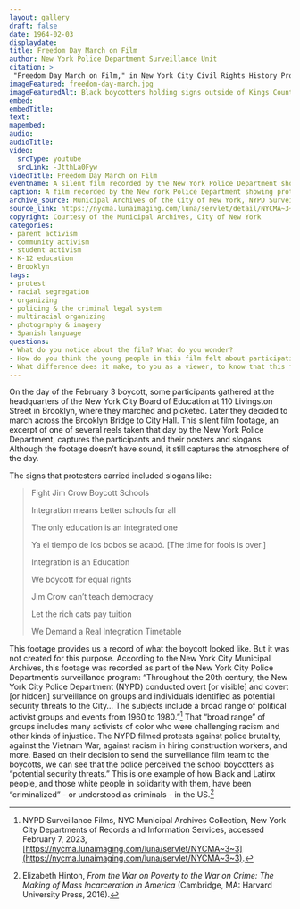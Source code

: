 ```yaml
--- 
layout: gallery
draft: false
date: 1964-02-03
displaydate: 
title: Freedom Day March on Film
author: New York Police Department Surveillance Unit
citation: >
 "Freedom Day March on Film," in New York City Civil Rights History Project, Accessed: [Month Day, Year], https://nyccivilrightshistory.org/topics/boycotting-ny-schools/1964-boycotts/freedom-day-march.
imageFeatured: freedom-day-march.jpg
imageFeaturedAlt: Black boycotters holding signs outside of Kings County Trust Company in downtown Brooklyn. 
embed: 
embedTitle: 
text: 
mapembed: 
audio: 
audioTitle: 
video: 
  srcType: youtube
  srcLink: -JtthLa0Fyw
videoTitle: Freedom Day March on Film
eventname: A silent film recorded by the New York Police Department showing protesters at Board of Education headquarters and marching during the February 3, 1964 boycott. 
caption: A film recorded by the New York Police Department showing protesters at Board of Education headquarters and marching during the February 3, 1964 boycott.
archive_source: Municipal Archives of the City of New York, NYPD Surveillance Films
source_link: https://nycma.lunaimaging.com/luna/servlet/detail/NYCMA~3~3~210~1233413:110-Livingston-St--and-Bernum-Place?sort=identifier%2Ctitle%2Cdate&qvq=q:0163;sort:identifier%2Ctitle%2Cdate;lc:NYCMA~3~3&mi=0&trs=11
copyright: Courtesy of the Municipal Archives, City of New York
categories: 
- parent activism
- community activism
- student activism
- K-12 education
- Brooklyn
tags:
- protest
- racial segregation
- organizing
- policing & the criminal legal system 
- multiracial organizing
- photography & imagery
- Spanish language
questions:
- What do you notice about the film? What do you wonder? 
- How do you think the young people in this film felt about participating in this protest? What evidence can you find in the film footage?
- What difference does it make, to you as a viewer, to know that this footage was recorded by the New York Police Department? Why do you think the NYPD was recording this footage? How does that affect what we can learn from it? How do you think the participating students and adults would have felt, if they knew they were being recorded by the police?
--- 
```


On the day of the February 3 boycott, some participants gathered at the headquarters of the New York City Board of Education at 110 Livingston Street in Brooklyn, where they marched and picketed. Later they decided to march across the Brooklyn Bridge to City Hall. This silent film footage, an excerpt of one of several reels taken that day by the New York Police Department, captures the participants and their posters and slogans. Although the footage doesn’t have sound, it still captures the atmosphere of the day.

The signs that protesters carried included slogans like:

> Fight Jim Crow Boycott Schools
>
> Integration means better schools for all
>
> The only education is an integrated one
>
> Ya el tiempo de los bobos se acabó. \[The time for fools is over.\]
>
> Integration is an Education
>
> We boycott for equal rights
>
> Jim Crow can’t teach democracy
>
> Let the rich cats pay tuition
>
> We Demand a Real Integration Timetable

This footage provides us a record of what the boycott looked like. But it was not created for this purpose. According to the New York City Municipal Archives, this footage was recorded as part of the New York City Police Department’s surveillance program: “Throughout the 20th century, the New York City Police Department (NYPD) conducted overt [or visible] and covert [or hidden] surveillance on groups and individuals identified as potential security threats to the City… The subjects include a broad range of political activist groups and events from 1960 to 1980.”[^1] That “broad range” of groups includes many activists of color who were challenging racism and other kinds of injustice. The NYPD filmed protests against police brutality, against the Vietnam War, against racism in hiring construction workers, and more. Based on their decision to send the surveillance film team to the boycotts, we can see that the police perceived the school boycotters as “potential security threats.” This is one example of how Black and Latinx people, and those white people in solidarity with them, have been “criminalized” - or understood as criminals - in the US.[^2]

[^1]: NYPD Surveillance Films, NYC Municipal Archives Collection, New York City Departments of Records and Information Services, accessed February 7, 2023,  [https://nycma.lunaimaging.com/luna/servlet/NYCMA~3~3](https://nycma.lunaimaging.com/luna/servlet/NYCMA~3~3).

[^2]: Elizabeth Hinton, *From the War on Poverty to the War on Crime: The Making of Mass Incarceration in America* (Cambridge, MA: Harvard University Press, 2016).

